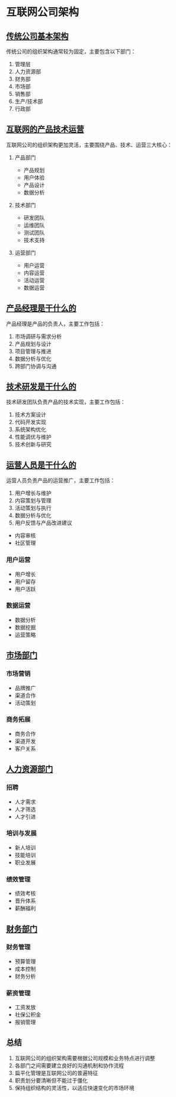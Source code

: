 # 互联网公司架构

## [传统公司基本架构](./traditional-company-structure.md)

传统公司的组织架构通常较为固定，主要包含以下部门：

1. 管理层
2. 人力资源部
3. 财务部
4. 市场部
5. 销售部
6. 生产/技术部
7. 行政部

## [互联网的产品技术运营](./internet-product-tech-operation.md)

互联网公司的组织架构更加灵活，主要围绕产品、技术、运营三大核心：

1. 产品部门
   - 产品规划
   - 用户体验
   - 产品设计
   - 数据分析

2. 技术部门
   - 研发团队
   - 运维团队
   - 测试团队
   - 技术支持

3. 运营部门
   - 用户运营
   - 内容运营
   - 活动运营
   - 数据运营

## [产品经理是干什么的](./product-manager-role.md)

产品经理是产品的负责人，主要工作包括：

1. 市场调研与需求分析
2. 产品规划与设计
3. 项目管理与推进
4. 数据分析与优化
5. 跨部门协调与沟通

## [技术研发是干什么的](./tech-development-role.md)

技术研发团队负责产品的技术实现，主要工作包括：

1. 技术方案设计
2. 代码开发实现
3. 系统架构优化
4. 性能调优与维护
5. 技术创新与研究

## [运营人员是干什么的](./operation-role.md)

运营人员负责产品的运营推广，主要工作包括：

1. 用户增长与维护
2. 内容策划与管理
3. 活动策划与执行
4. 数据分析与优化
5. 用户反馈与产品改进建议
- 内容审核
- 社区管理

### 用户运营
- 用户增长
- 用户留存
- 用户活跃

### 数据运营
- 数据分析
- 数据挖掘
- 运营策略

## [市场部门](./marketing-department-role.md)

### 市场营销
- 品牌推广
- 渠道合作
- 活动策划

### 商务拓展
- 商务合作
- 渠道开发
- 客户关系

## [人力资源部门](./hr-department-role.md)

### 招聘
- 人才需求
- 人才筛选
- 人才引进

### 培训与发展
- 新人培训
- 技能培训
- 职业发展

### 绩效管理
- 绩效考核
- 晋升体系
- 薪酬福利

## [财务部门](./finance-department-role.md)

### 财务管理
- 预算管理
- 成本控制
- 财务分析

### 薪资管理
- 工资发放
- 社保公积金
- 报销管理

## 总结

1. 互联网公司的组织架构需要根据公司规模和业务特点进行调整
2. 各部门之间需要建立良好的沟通机制和协作流程
3. 扁平化管理是互联网公司的普遍特征
4. 职责划分要清晰但不能过于僵化
5. 保持组织结构的灵活性，以适应快速变化的市场环境